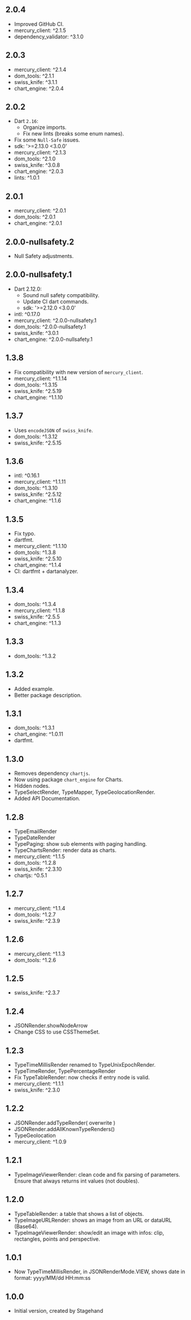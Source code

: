 ## 2.0.4

- Improved GitHub CI.
- mercury_client: ^2.1.5
- dependency_validator: ^3.1.0

## 2.0.3

- mercury_client: ^2.1.4
- dom_tools: ^2.1.1
- swiss_knife: ^3.1.1
- chart_engine: ^2.0.4

## 2.0.2

- Dart `2.16`:
  - Organize imports.
  - Fix new lints (breaks some enum names).
- Fix some `Null-Safe` issues.
- sdk: '>=2.13.0 <3.0.0'
- mercury_client: ^2.1.3
- dom_tools: ^2.1.0
- swiss_knife: ^3.0.8
- chart_engine: ^2.0.3
- lints: ^1.0.1

## 2.0.1

- mercury_client: ^2.0.1
- dom_tools: ^2.0.1
- chart_engine: ^2.0.1

## 2.0.0-nullsafety.2

- Null Safety adjustments.

## 2.0.0-nullsafety.1

- Dart 2.12.0:
    - Sound null safety compatibility.
    - Update CI dart commands.
    - sdk: '>=2.12.0 <3.0.0'
- intl: ^0.17.0
- mercury_client: ^2.0.0-nullsafety.1
- dom_tools: ^2.0.0-nullsafety.1
- swiss_knife: ^3.0.1
- chart_engine: ^2.0.0-nullsafety.1

## 1.3.8

- Fix compatibility with new version of `mercury_client`.
- mercury_client: ^1.1.14
- dom_tools: ^1.3.15
- swiss_knife: ^2.5.19
- chart_engine: ^1.1.10

## 1.3.7

- Uses `encodeJSON` of `swiss_knife`.
- dom_tools: ^1.3.12
- swiss_knife: ^2.5.15

## 1.3.6

- intl: ^0.16.1
- mercury_client: ^1.1.11
- dom_tools: ^1.3.10
- swiss_knife: ^2.5.12
- chart_engine: ^1.1.6

## 1.3.5

- Fix typo.
- dartfmt.
- mercury_client: ^1.1.10
- dom_tools: ^1.3.8
- swiss_knife: ^2.5.10
- chart_engine: ^1.1.4
- CI: dartfmt + dartanalyzer.

## 1.3.4

- dom_tools: ^1.3.4
- mercury_client: ^1.1.8
- swiss_knife: ^2.5.5
- chart_engine: ^1.1.3

## 1.3.3

- dom_tools: ^1.3.2

## 1.3.2

- Added example.
- Better package description.

## 1.3.1

- dom_tools: ^1.3.1
- chart_engine: ^1.0.11
- dartfmt.

## 1.3.0

- Removes dependency `chartjs`.
- Now using package `chart_engine` for Charts.
- Hidden nodes.
- TypeSelectRender, TypeMapper, TypeGeolocationRender.
- Added API Documentation.

## 1.2.8

- TypeEmailRender
- TypeDateRender
- TypePaging: show sub elements with paging handling.
- TypeChartsRender: render data as charts.
- mercury_client: ^1.1.5
- dom_tools: ^1.2.8
- swiss_knife: ^2.3.10
- chartjs: ^0.5.1

## 1.2.7

- mercury_client: ^1.1.4
- dom_tools: ^1.2.7
- swiss_knife: ^2.3.9

## 1.2.6

- mercury_client: ^1.1.3
- dom_tools: ^1.2.6

## 1.2.5

- swiss_knife: ^2.3.7

## 1.2.4

- JSONRender.showNodeArrow
- Change CSS to use CSSThemeSet.

## 1.2.3

- TypeTimeMillisRender renamed to TypeUnixEpochRender.
- TypeTimeRender, TypePercentageRender
- Fix TypeTableRender: now checks if entry node is valid.
- mercury_client: ^1.1.1
- swiss_knife: ^2.3.0

## 1.2.2

- JSONRender.addTypeRender( overwrite )
- JSONRender.addAllKnownTypeRenders()
- TypeGeolocation
- mercury_client: ^1.0.9

## 1.2.1

- TypeImageViewerRender: clean code and fix parsing of parameters. Ensure that always returns int values (not doubles).

## 1.2.0

- TypeTableRender: a table that shows a list of objects.
- TypeImageURLRender: shows an image from an URL or dataURL (Base64).
- TypeImageViewerRender: show/edit an image with infos: clip, rectangles, points and perspective.

## 1.0.1

- Now TypeTimeMillisRender, in JSONRenderMode.VIEW, shows date in format: yyyy/MM/dd HH:mm:ss

## 1.0.0

- Initial version, created by Stagehand
